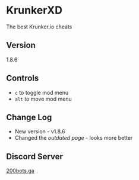 # KrunkerXD
The best Krunker.io cheats

## Version
1.8.6

## Controls
* `c` to toggle mod menu
* `alt` to move mod menu

## Change Log
* New version - v1.8.6
* Changed the *outdated page* - looks more better

## Discord Server
[200bots.ga](http://200bots.ga)
